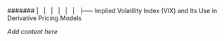 ####### |   |   |   |   |   |   ├── Implied Volatility Index (VIX) and Its Use in Derivative Pricing Models

*Add content here*